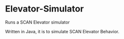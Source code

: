 # Elevator-Simulator
Runs a SCAN Elevator simulator

Written in Java, it is to simulate SCAN Elevator Behavior.
